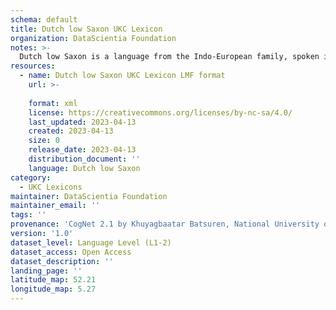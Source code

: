 ```yaml
---
schema: default
title: Dutch low Saxon UKC Lexicon
organization: DataScientia Foundation
notes: >-
  Dutch low Saxon is a language from the Indo-European family, spoken in Eurasia. The UKC Lexicon of Dutch low Saxon is represented as a lexico-semantic network. It consists of words, word senses, synsets, as well as sense-level and synset-level relationships.
resources:
  - name: Dutch low Saxon UKC Lexicon LMF format
    url: >-
      
    format: xml
    license: https://creativecommons.org/licenses/by-nc-sa/4.0/
    last_updated: 2023-04-13
    created: 2023-04-13
    size: 0
    release_date: 2023-04-13
    distribution_document: ''
    language: Dutch low Saxon
category:
  - UKC Lexicons
maintainer: DataScientia Foundation
maintainer_email: ''
tags: ''
provenance: 'CogNet 2.1 by Khuyagbaatar Batsuren, National University of Mongolia (http://cognet.ukc.disi.unitn.it); Princeton WordNet 2.1 by Princeton University (https://wordnet.princeton.edu)'
version: '1.0'
dataset_level: Language Level (L1-2)
dataset_access: Open Access
dataset_description: ''
landing_page: ''
latitude_map: 52.21
longitude_map: 5.27
---
```

